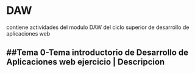 # DAW
contiene actividades del modulo DAW del ciclo superior de desarrollo de aplicaciones web

##Tema 0-Tema introductorio de Desarrollo de Aplicaciones web
ejercicio | Descripcion
--------------
